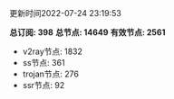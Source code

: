 更新时间2022-07-24 23:19:53

**总订阅: 398**
**总节点: 14649**
**有效节点: 2561**
- v2ray节点: 1832
- ss节点: 361
- trojan节点: 276
- ssr节点: 92
